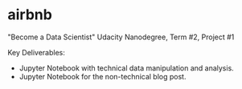 # airbnb
"Become a Data Scientist" Udacity Nanodegree, Term #2, Project #1

Key Deliverables:
- Jupyter Notebook with technical data manipulation and analysis.
- Jupyter Notebook for the non-technical blog post.
